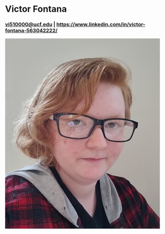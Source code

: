 # Victor Fontana
### vi510000@ucf.edu | https://www.linkedin.com/in/victor-fontana-563042222/

![Photo of Victor Fontana in black glasses and a red flannel](/IMG_34567.png)
